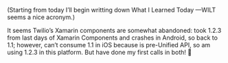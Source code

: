 (Starting from today I’ll begin writting down What I Learned Today —WILT seems a
nice acronym.)

It seems Twilio’s Xamarin components are somewhat abandoned: took 1.2.3 from
last days of Xamarin Components and crashes in Android, so back to 1.1; however,
can’t consume 1.1 in iOS because is pre-Unified API, so am using 1.2.3 in this
platform. But have done my first calls in both! 🎉

